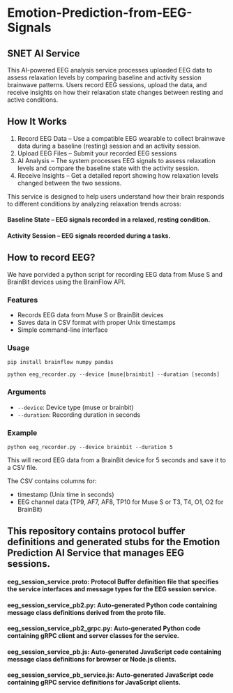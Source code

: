 # Emotion-Prediction-from-EEG-Signals
## SNET AI Service

This AI-powered EEG analysis service processes uploaded EEG data to assess relaxation levels by comparing baseline and activity session brainwave patterns. Users record EEG sessions, upload the data, and receive insights on how their relaxation state changes between resting and active conditions.

## How It Works

1. Record EEG Data – Use a compatible EEG wearable to collect brainwave data during a baseline (resting) session and an activity session.
2. Upload EEG Files – Submit your recorded EEG sessions
3. AI Analysis – The system processes EEG signals to assess relaxation levels and compare the baseline state with the activity session.
4. Receive Insights – Get a detailed report showing how relaxation levels changed between the two sessions.

This service is designed to help users understand how their brain responds to different conditions by analyzing relaxation trends across:

#### Baseline State – EEG signals recorded in a relaxed, resting condition.

#### Activity Session – EEG signals recorded during a tasks.


## How to record EEG?

We have porvided a python script for recording EEG data from Muse S and BrainBit devices using the BrainFlow API.

### Features

- Records EEG data from Muse S or BrainBit devices
- Saves data in CSV format with proper Unix timestamps
- Simple command-line interface

### Usage
`pip install brainflow numpy pandas`

`python eeg_recorder.py --device [muse|brainbit] --duration [seconds] `

### Arguments
- `--device`: Device type (muse or brainbit)
- `--duration`: Recording duration in seconds

### Example

`python eeg_recorder.py --device brainbit --duration 5`

This will record EEG data from a BrainBit device for 5 seconds and save it to a CSV file.

The CSV contains columns for:
- timestamp (Unix time in seconds)
- EEG channel data (TP9, AF7, AF8, TP10 for Muse S or T3, T4, O1, O2 for BrainBit)

## This repository contains protocol buffer definitions and generated stubs for the Emotion Prediction AI Service that manages EEG sessions.

#### eeg_session_service.proto: Protocol Buffer definition file that specifies the service interfaces and message types for the EEG session service.
#### eeg_session_service_pb2.py: Auto-generated Python code containing message class definitions derived from the proto file.
#### eeg_session_service_pb2_grpc.py: Auto-generated Python code containing gRPC client and server classes for the service.
#### eeg_session_service_pb.js: Auto-generated JavaScript code containing message class definitions for browser or Node.js clients.
#### eeg_session_service_pb_service.js: Auto-generated JavaScript code containing gRPC service definitions for JavaScript clients.







